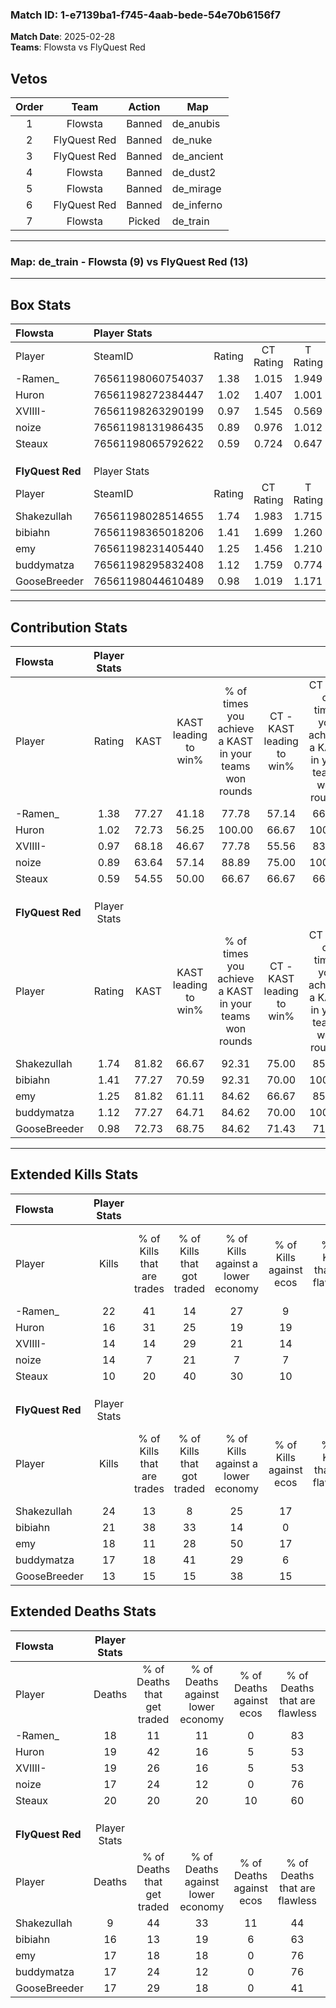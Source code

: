 ### Match ID: 1-e7139ba1-f745-4aab-bede-54e70b6156f7  
**Match Date**: 2025-02-28  
**Teams**: Flowsta vs FlyQuest Red  

## Vetos  

| Order | Team | Action | Map |
| :---: | :--: | :----: | --- |
| 1 | Flowsta | Banned | de_anubis |
| 2 | FlyQuest Red | Banned | de_nuke |
| 3 | FlyQuest Red | Banned | de_ancient |
| 4 | Flowsta | Banned | de_dust2 |
| 5 | Flowsta | Banned | de_mirage |
| 6 | FlyQuest Red | Banned | de_inferno |
| 7 | Flowsta | Picked | de_train |

---  

### **Map**: de_train - Flowsta (9) vs FlyQuest Red (13)  
---  

## Box Stats  

| **Flowsta**      | Player Stats      |        |           |          |       |       |       |         |        |      |     |
| :- | :- | :-: | :-: | :-: | :-: | :-: | :-: | :-: | :-: | :-: | :-: |
| Player           | SteamID           | Rating | CT Rating | T Rating | KAST  |  ADR  | Kills | Assists | Deaths | K/D  | HS% |
| -Ramen_          | 76561198060754037 |  1.38  |   1.015   |  1.949   | 77.27 | 97.8  |  22   |    4    |   18   | 1.22 | 63  |
| Huron            | 76561198272384447 |  1.02  |   1.407   |  1.001   | 72.73 | 73.4  |  16   |    5    |   19   | 0.84 | 25  |
| XVIIII-          | 76561198263290199 |  0.97  |   1.545   |  0.569   | 68.18 | 88.7  |  14   |    8    |   19   | 0.74 | 50  |
| noize            | 76561198131986435 |  0.89  |   0.976   |  1.012   | 63.64 | 64.6  |  14   |    4    |   17   | 0.82 | 42  |
| Steaux           | 76561198065792622 |  0.59  |   0.724   |  0.647   | 54.55 | 60.2  |  10   |    7    |   20   | 0.50 | 50  |
|                  |                   |        |           |          |       |       |       |         |        |      |     |
|                  |                   |        |           |          |       |       |       |         |        |      |     |
|                  |                   |        |           |          |       |       |       |         |        |      |     |
| **FlyQuest Red** | Player Stats      |        |           |          |       |       |       |         |        |      |     |
| Player           | SteamID           | Rating | CT Rating | T Rating | KAST  |  ADR  | Kills | Assists | Deaths | K/D  | HS% |
| Shakezullah      | 76561198028514655 |  1.74  |   1.983   |  1.715   | 81.82 | 102.8 |  24   |    6    |   9    | 2.67 | 66  |
| bibiahn          | 76561198365018206 |  1.41  |   1.699   |  1.260   | 77.27 | 100.4 |  21   |    6    |   16   | 1.31 | 28  |
| emy              | 76561198231405440 |  1.25  |   1.456   |  1.210   | 81.82 | 82.4  |  18   |    7    |   17   | 1.06 | 33  |
| buddymatza       | 76561198295832408 |  1.12  |   1.759   |  0.774   | 77.27 | 71.8  |  17   |    3    |   17   | 1.00 | 64  |
| GooseBreeder     | 76561198044610489 |  0.98  |   1.019   |  1.171   | 72.73 | 73.6  |  13   |   12    |   17   | 0.76 | 46  |
---  

## Contribution Stats  

| **Flowsta**      | Player Stats |       |                      |                                                        |                           |                                                             |                          |                                                            |
| :- | :-: | :-: | :-: | :-: | :-: | :-: | :-: | :-: |
| Player           |    Rating    | KAST  | KAST leading to win% | % of times you achieve a KAST in your teams won rounds | CT - KAST leading to win% | CT - % of times you achieve a KAST in your teams won rounds | T - KAST leading to win% | T - % of times you achieve a KAST in your teams won rounds |
| -Ramen_          |     1.38     | 77.27 |        41.18         |                         77.78                          |           57.14           |                            66.67                            |          30.00           |                           100.00                           |
| Huron            |     1.02     | 72.73 |        56.25         |                         100.00                         |           66.67           |                           100.00                            |          42.86           |                           100.00                           |
| XVIIII-          |     0.97     | 68.18 |        46.67         |                         77.78                          |           55.56           |                            83.33                            |          33.33           |                           66.67                            |
| noize            |     0.89     | 63.64 |        57.14         |                         88.89                          |           75.00           |                           100.00                            |          33.33           |                           66.67                            |
| Steaux           |     0.59     | 54.55 |        50.00         |                         66.67                          |           66.67           |                            66.67                            |          33.33           |                           66.67                            |
|                  |              |       |                      |                                                        |                           |                                                             |                          |                                                            |
|                  |              |       |                      |                                                        |                           |                                                             |                          |                                                            |
|                  |              |       |                      |                                                        |                           |                                                             |                          |                                                            |
| **FlyQuest Red** | Player Stats |       |                      |                                                        |                           |                                                             |                          |                                                            |
| Player           |    Rating    | KAST  | KAST leading to win% | % of times you achieve a KAST in your teams won rounds | CT - KAST leading to win% | CT - % of times you achieve a KAST in your teams won rounds | T - KAST leading to win% | T - % of times you achieve a KAST in your teams won rounds |
| Shakezullah      |     1.74     | 81.82 |        66.67         |                         92.31                          |           75.00           |                            85.71                            |          60.00           |                           100.00                           |
| bibiahn          |     1.41     | 77.27 |        70.59         |                         92.31                          |           70.00           |                           100.00                            |          71.43           |                           83.33                            |
| emy              |     1.25     | 81.82 |        61.11         |                         84.62                          |           66.67           |                            85.71                            |          55.56           |                           83.33                            |
| buddymatza       |     1.12     | 77.27 |        64.71         |                         84.62                          |           70.00           |                           100.00                            |          57.14           |                           66.67                            |
| GooseBreeder     |     0.98     | 72.73 |        68.75         |                         84.62                          |           71.43           |                            71.43                            |          66.67           |                           100.00                           |
---  

## Extended Kills Stats  

| **Flowsta**      | Player Stats |                            |                            |                                    |                         |                              |                                 |                                       |                    |           |
| :- | :-: | :-: | :-: | :-: | :-: | :-: | :-: | :-: | :-: | :-: |
| Player           |    Kills     | % of Kills that are trades | % of Kills that got traded | % of Kills against a lower economy | % of Kills against ecos | % of Kills that are flawless | % of Kills that are close duels | % of Kills that are assisted by flash | Pistol Round Kills | AWP Kills |
| -Ramen_          |      22      |             41             |             14             |                 27                 |            9            |              55              |                0                |                   5                   |         6          |     3     |
| Huron            |      16      |             31             |             25             |                 19                 |           19            |              69              |                6                |                   0                   |         0          |     0     |
| XVIIII-          |      14      |             14             |             29             |                 21                 |           14            |              64              |                7                |                  14                   |         0          |     0     |
| noize            |      14      |             7              |             21             |                 7                  |            7            |              64              |                0                |                   7                   |         2          |     0     |
| Steaux           |      10      |             20             |             40             |                 30                 |           10            |              60              |               10                |                   0                   |         0          |     0     |
|                  |              |                            |                            |                                    |                         |                              |                                 |                                       |                    |           |
|                  |              |                            |                            |                                    |                         |                              |                                 |                                       |                    |           |
|                  |              |                            |                            |                                    |                         |                              |                                 |                                       |                    |           |
| **FlyQuest Red** | Player Stats |                            |                            |                                    |                         |                              |                                 |                                       |                    |           |
| Player           |    Kills     | % of Kills that are trades | % of Kills that got traded | % of Kills against a lower economy | % of Kills against ecos | % of Kills that are flawless | % of Kills that are close duels | % of Kills that are assisted by flash | Pistol Round Kills | AWP Kills |
| Shakezullah      |      24      |             13             |             8              |                 25                 |           17            |              83              |                4                |                   0                   |         3          |     1     |
| bibiahn          |      21      |             38             |             33             |                 14                 |            0            |              48              |               14                |                   5                   |         1          |     0     |
| emy              |      18      |             11             |             28             |                 50                 |           17            |              72              |               11                |                   6                   |         0          |    10     |
| buddymatza       |      17      |             18             |             41             |                 29                 |            6            |              53              |               18                |                   6                   |         2          |     3     |
| GooseBreeder     |      13      |             15             |             15             |                 38                 |           15            |              62              |                8                |                   8                   |         1          |     0     |
## Extended Deaths Stats  

| **Flowsta**      | Player Stats |                             |                                   |                          |                               |                            |                           |               |
| :- | :-: | :-: | :-: | :-: | :-: | :-: | :-: | :-: |
| Player           |    Deaths    | % of Deaths that get traded | % of Deaths against lower economy | % of Deaths against ecos | % of Deaths that are flawless | % of Deaths that are close | % of Deaths while blinded | Deaths to AWP |
| -Ramen_          |      18      |             11              |                11                 |            0             |              83               |             0              |             6             |       2       |
| Huron            |      19      |             42              |                16                 |            5             |              53               |             16             |             0             |       6       |
| XVIIII-          |      19      |             26              |                16                 |            5             |              53               |             16             |             5             |       1       |
| noize            |      17      |             24              |                12                 |            0             |              76               |             12             |             6             |       2       |
| Steaux           |      20      |             20              |                20                 |            10            |              60               |             10             |             5             |       3       |
|                  |              |                             |                                   |                          |                               |                            |                           |               |
|                  |              |                             |                                   |                          |                               |                            |                           |               |
|                  |              |                             |                                   |                          |                               |                            |                           |               |
| **FlyQuest Red** | Player Stats |                             |                                   |                          |                               |                            |                           |               |
| Player           |    Deaths    | % of Deaths that get traded | % of Deaths against lower economy | % of Deaths against ecos | % of Deaths that are flawless | % of Deaths that are close | % of Deaths while blinded | Deaths to AWP |
| Shakezullah      |      9       |             44              |                33                 |            11            |              44               |             0              |             0             |       0       |
| bibiahn          |      16      |             13              |                19                 |            6             |              63               |             6              |             6             |       1       |
| emy              |      17      |             18              |                18                 |            0             |              76               |             6              |             6             |       0       |
| buddymatza       |      17      |             24              |                12                 |            0             |              76               |             0              |             0             |       1       |
| GooseBreeder     |      17      |             29              |                18                 |            0             |              41               |             6              |            12             |       1       |

